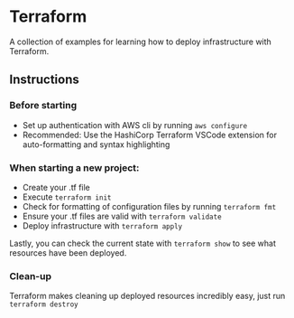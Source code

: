 # Terraform
A collection of examples for learning how to deploy infrastructure with Terraform.

## Instructions
### Before starting
- Set up authentication with AWS cli by running ```aws configure```
- Recommended: Use the HashiCorp Terraform VSCode extension for auto-formatting and syntax highlighting 

### When starting a new project:
- Create your .tf file
- Execute ```terraform init```
- Check for formatting of configuration files by running ```terraform fmt```
- Ensure your .tf files are valid with ```terraform validate```
- Deploy infrastructure with ```terraform apply```

Lastly, you can check the current state with ```terraform show``` to see what resources have been deployed.

### Clean-up
Terraform makes cleaning up deployed resources incredibly easy, just run ```terraform destroy```
